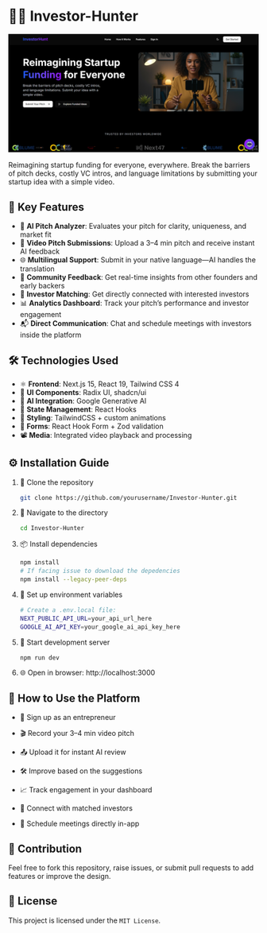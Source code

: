# 💼💡 Investor-Hunter

![Investor-Hunter Platform](./public/investor-hunt.png)

 Reimagining startup funding for everyone, everywhere. Break the barriers of pitch decks, costly VC intros, and language limitations by submitting your startup idea with a simple video.

## 🌟 Key Features

- 🤖 **AI Pitch Analyzer**: Evaluates your pitch for clarity, uniqueness, and market fit
- 🎥 **Video Pitch Submissions**: Upload a 3–4 min pitch and receive instant AI feedback
- 🌐 **Multilingual Support**: Submit in your native language—AI handles the translation
- 💬 **Community Feedback**: Get real-time insights from other founders and early backers
- 🤝 **Investor Matching**: Get directly connected with interested investors
- 📊 **Analytics Dashboard**: Track your pitch’s performance and investor engagement
- 📬 **Direct Communication**: Chat and schedule meetings with investors inside the platform

## 🛠️ Technologies Used

- ⚛️ **Frontend**: Next.js 15, React 19, Tailwind CSS 4
- 🧩 **UI Components**: Radix UI, shadcn/ui
- 🧠 **AI Integration**: Google Generative AI
- 🔁 **State Management**: React Hooks
- 🎨 **Styling**: TailwindCSS + custom animations
- 📄 **Forms**: React Hook Form + Zod validation
- 📽️ **Media**: Integrated video playback and processing

## ⚙️ Installation Guide

1. 📂 Clone the repository
   ```bash
   git clone https://github.com/yourusername/Investor-Hunter.git
   ```
2. 🚀 Navigate to the directory
   ```bash
   cd Investor-Hunter
   ```
3. 📦 Install dependencies
   ```bash
   npm install
   # If facing issue to download the depedencies
   npm install --legacy-peer-deps
   ```
4. 🔐 Set up environment variables
   ```bash 
   # Create a .env.local file:
   NEXT_PUBLIC_API_URL=your_api_url_here
   GOOGLE_AI_API_KEY=your_google_ai_api_key_here
   ```
5. 🚀 Start development server
   ```bash
   npm run dev
   ```
6. 🌐 Open in browser: http://localhost:3000
   
## 🧭 How to Use the Platform

- 👤 Sign up as an entrepreneur

- 🎬 Record your 3–4 min video pitch

- 📤 Upload it for instant AI review

- 🛠️ Improve based on the suggestions

- 📈 Track engagement in your dashboard

- 📡 Connect with matched investors

- 📅 Schedule meetings directly in-app

## 🤝 Contribution
Feel free to fork this repository, raise issues, or submit pull requests to add features or improve the design.

## 📜 License
This project is licensed under the `MIT License`.